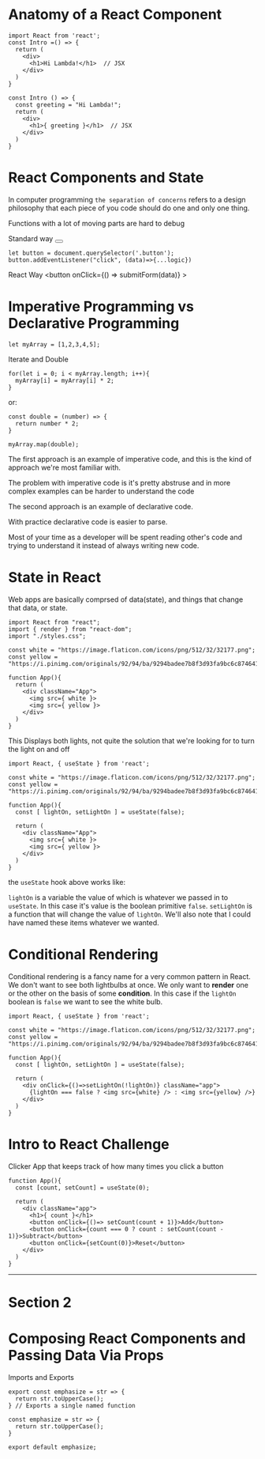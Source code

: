 # Anatomy of a React Component

    import React from 'react';
    const Intro =() => {
      return (
        <div>
          <h1>Hi Lambda!</h1>  // JSX
        </div>
      )
    }

    const Intro () => {
      const greeting = "Hi Lambda!";
      return (
        <div>
          <h1>{ greeting }</h1>  // JSX
        </div>
      )
    }

# React Components and State
  In computer programming `the separation of concerns` refers to a design philosophy that each piece of you code should do one and only one thing.

  Functions with a lot of moving parts are hard to debug

  Standard way
    <button class="button"></button>

    let button = document.querySelector('.button');
    button.addEventListener("click", (data)=>{...logic})

  React Way
    <button onClick={() => submitForm(data)} >

# Imperative Programming vs Declarative Programming

    let myArray = [1,2,3,4,5];

  Iterate and Double

    for(let i = 0; i < myArray.length; i++){
      myArray[i] = myArray[i] * 2;
    }

  or:

    const double = (number) => {
      return number * 2;
    }

    myArray.map(double);

  The first approach is an example of imperative code, and this is the kind of approach we're most familiar with.

  The problem with imperative code is it's pretty abstruse and in more complex examples can be harder to understand the code

  The second approach is an example of declarative code. 

  With practice declarative code is easier to parse.

  Most of your time as a developer will be spent reading other's code and trying to understand it instead of always writing new code.

# State in React
  Web apps are basically comprsed of data(state), and things that change that data, or state.

    import React from "react";
    import { render } from "react-dom";
    import "./styles.css";

    const white = "https://image.flaticon.com/icons/png/512/32/32177.png";
    const yellow = "https://i.pinimg.com/originals/92/94/ba/9294badee7b8f3d93fa9bc6c874641b2.png";

    function App(){
      return (
        <div className="App">
          <img src={ white }>
          <img src={ yellow }>
        </div>
      )
    }

  This Displays both lights, not quite the solution that we're looking for to turn the light on and off

    import React, { useState } from 'react';

    const white = "https://image.flaticon.com/icons/png/512/32/32177.png";
    const yellow = "https://i.pinimg.com/originals/92/94/ba/9294badee7b8f3d93fa9bc6c874641b2.png";

    function App(){
      const [ lightOn, setLightOn ] = useState(false);

      return (
        <div className="App">
          <img src={ white }>
          <img src={ yellow }>
        </div>
      )
    }
  
  the `useState` hook above works like:

  `lightOn` is a variable the value of which is whatever we passed in to `useState`. In this case it's value is the boolean primitive `false`. `setLightOn` is a function that will change the value of `lightOn`. We'll also note that I could have named these items whatever we wanted. 

# Conditional Rendering
  Conditional rendering is a fancy name for a very common pattern in React. We don't want to see both lightbulbs at once. We only want to <strong>render</strong> one or the other on the basis of some <strong>condition</strong>. In this case if the `lightOn` boolean is `false` we want to see the white bulb.

    import React, { useState } from 'react';

    const white = "https://image.flaticon.com/icons/png/512/32/32177.png";
    const yellow = "https://i.pinimg.com/originals/92/94/ba/9294badee7b8f3d93fa9bc6c874641b2.png";

    function App(){
      const [ lightOn, setLightOn ] = useState(false);

      return (
        <div onClick={()=>setLightOn(!lightOn)} className="app">
          {lightOn === false ? <img src={white} /> : <img src={yellow} />}
        </div>
      )
    }

# Intro to React Challenge
  Clicker App that keeps track of how many times you click a button

    function App(){
      const [count, setCount] = useState(0);

      return (
        <div className="app">
          <h1>{ count }</h1>
          <button onClick={()=> setCount(count + 1)}>Add</button>
          <button onClick={count === 0 ? count : setCount(count - 1)}>Subtract</button>
          <button onClick={setCount(0)}>Reset</button>
        </div>
      )
    }
***
# Section 2
# Composing React Components and Passing Data Via Props
  Imports and Exports
    
    export const emphasize = str => {
      return str.toUpperCase();
    } // Exports a single named function

    const emphasize = str => {
      return str.toUpperCase();
    }

    export default emphasize; 

  
